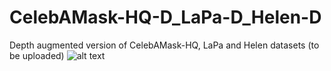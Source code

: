 # CelebAMask-HQ-D_LaPa-D_Helen-D

Depth augmented version of CelebAMask-HQ, LaPa and Helen datasets (to be uploaded)
![alt text](https://github.com/jyunlee/CelebAMask-HQ-D_LaPa-D_Helen-D/images/img.png)
